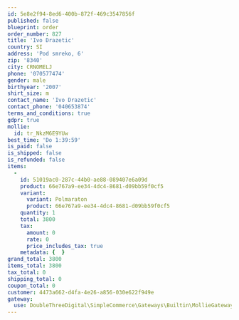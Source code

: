 ```yaml
---
id: 5e8e2f94-8ed6-400b-872f-469c3547856f
published: false
blueprint: order
order_number: 827
title: 'Ivo Drazetic'
country: SI
address: 'Pod smreko, 6'
zip: '8340'
city: CRNOMELJ
phone: '070577474'
gender: male
birthyear: '2007'
shirt_size: m
contact_name: 'Ivo Drazetic'
contact_phone: '040653874'
terms_and_conditions: true
gdpr: true
mollie:
  id: tr_NkzM6E9YUw
best_time: 'Do 1:39:59'
is_paid: false
is_shipped: false
is_refunded: false
items:
  -
    id: 51019ac0-287c-44b0-ae88-089407e6a09d
    product: 66e767a9-ee34-4dc4-8681-d09bb59f0cf5
    variant:
      variant: Polmaraton
      product: 66e767a9-ee34-4dc4-8681-d09bb59f0cf5
    quantity: 1
    total: 3800
    tax:
      amount: 0
      rate: 0
      price_includes_tax: true
    metadata: {  }
grand_total: 3800
items_total: 3800
tax_total: 0
shipping_total: 0
coupon_total: 0
customer: 4473a662-d4fa-4e26-a856-030e622f949e
gateway:
  use: DoubleThreeDigital\SimpleCommerce\Gateways\Builtin\MollieGateway
---
```

